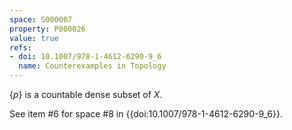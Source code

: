 ```yaml
---
space: S000007
property: P000026
value: true
refs:
- doi: 10.1007/978-1-4612-6290-9_6
  name: Counterexamples in Topology
---
```


$\{p\}$ is a countable dense subset of $X$.

See item #6 for space #8 in {{doi:10.1007/978-1-4612-6290-9_6}}.
